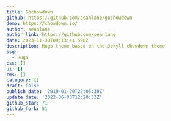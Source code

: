 ```yaml
---
title: Gochowdown
github: https://github.com/seanlane/gochowdown
demo: https://chowdown.io/
author: seanlane
author_link: https://github.com/seanlane
date: 2023-11-30T09:13:41.590Z
description: Hugo theme based on the Jekyll chowdown theme
ssg:
  - Hugo
css: []
ui: []
cms: []
category: []
draft: false
publish_date: '2019-01-20T22:05:30Z'
update_date: '2022-06-03T12:20:33Z'
github_star: 71
github_fork: 51
---
```


